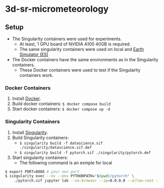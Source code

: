 # 3d-sr-micrometeorology <!-- omit in toc -->

## Setup

- The Singularity containers were used for experiments.
  - At least, 1 GPU board of NVIDIA A100 40GB is required.
  - The same singularity containers were used on local and [Earth Simulator (ES)](https://www.jamstec.go.jp/es/en/)
- The Docker containers have the same environments as in the Singularity containers.
  - These Docker containers were used to test if the Singularity containers work.

### Docker Containers

1. Install [Docker](https://docs.docker.com/get-started/).
1. Build docker containers: `$ docker compose build`
1. Start docker containers: `$ docker compose up -d`

### Singularity Containers

1. Install [Singularity](https://docs.sylabs.io/guides/3.0/user-guide/quick_start.html).
1. Build Singularity containers:
    - `$ singularity build -f datascience.sif ./singularity/datascience.sif.def`
    - `$ singularity build -f pytorch.sif ./singularity/pytorch.def`
2. Start singularity containers:
    - The following command is an exmple for local

```sh
$ export PORT=8888 # your own port
$ singularity exec --nv --env PYTHONPATH="$(pwd)/pytorch" \
    ./pytorch.sif jupyter lab --no-browser --ip=0.0.0.0 --allow-root --LabApp.token='' --port=$PORT
```
